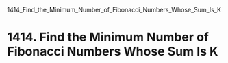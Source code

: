 1414_Find_the_Minimum_Number_of_Fibonacci_Numbers_Whose_Sum_Is_K
# 1414. Find the Minimum Number of Fibonacci Numbers Whose Sum Is K

